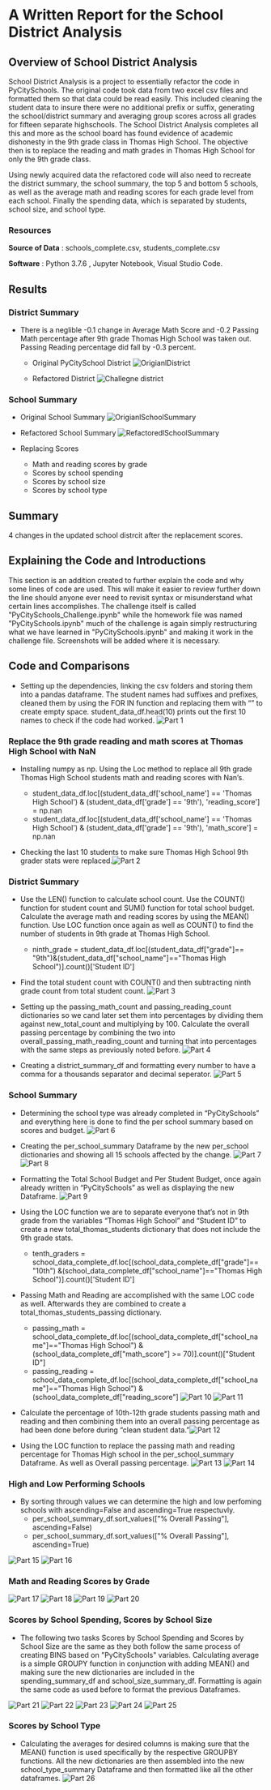 # A Written Report for the School District Analysis 

## Overview of School District Analysis
School District Analysis is a project to essentially refactor the code in PyCitySchools. The original code took data from two excel csv files and formatted them so that data could be read easily. This included cleaning the student data to insure there were no additional prefix or suffix, generating the school/district summary and averaging group scores across all grades for fifteen separate highschools. The School District Analysis completes all this and more as the school board has found evidence of academic dishonesty in the 9th grade class in Thomas High School. The objective then is to replace the reading and math grades in Thomas High School for only the 9th grade class. 

Using newly acquired data the refactored code will also need to recreate the district summary, the school summary, the top 5 and bottom 5 schools, as well as the average math and reading scores for each grade level from each school. Finally the spending data, which is separated by students, school size, and school type.  



### Resources
**Source of Data** : schools_complete.csv, students_complete.csv

**Software** : Python 3.7.6 , Jupyter Notebook, Visual Studio Code.

## Results
### District Summary
- There is a neglible -0.1 change in Average Math Score and -0.2 Passing Math percentage after 9th grade Thomas High School was taken out. Passing Reading percentage did fall by -0.3 percent. 
  - Original PyCitySchool District  ![OrigianlDistrict](https://user-images.githubusercontent.com/82983000/118382674-ac5ea280-b5c5-11eb-81a2-0bc2c84258fb.png)

  - Refactored District 
![Challegne district](https://user-images.githubusercontent.com/82983000/118382679-b2ed1a00-b5c5-11eb-9b53-b786248fe12e.png)


### School Summary

  - Original School Summary 
  ![OrigianlSchoolSummary](https://user-images.githubusercontent.com/82983000/118382783-c056d400-b5c6-11eb-9ecd-4669e5d73a3d.png)


  - Refactored School Summary 
   ![RefactoredlSchoolSummary](https://user-images.githubusercontent.com/82983000/118382787-c947a580-b5c6-11eb-87cc-07424ac02762.png)

- Replacing Scores

  - Math and reading scores by grade
  - Scores by school spending
  - Scores by school size
  - Scores by school type

  
## Summary
4 changes in the updated school distrcit after the replacement scores. 






## Explaining the Code and Introductions

This section is an addition created to further explain the code and why some lines of code are used. This will make it easier to review further down the line should anyone ever need to revisit syntax or misunderstand what certain lines accomplishes. The challenge itself is called "PyCitySchools_Challenge.ipynb" while the homework file was named "PyCitySchools.ipynb" much of the challenge is again simply restructuring what we have learned in "PyCitySchools.ipynb" and making it work in the challenge file. Screenshots will be added where it is necessary. 


 ## Code and Comparisons
 
- Setting up the dependencies, linking the csv folders and storing them into a pandas dataframe.
The student names had suffixes and prefixes, cleaned them by using the FOR IN function and replacing them with “” to create empty space. student_data_df.head(10) prints out the first 10 names to check if the code had worked. 
![Part 1](https://user-images.githubusercontent.com/82983000/118372427-86161400-b57f-11eb-82d6-88d380df5b6d.png)

### Replace the 9th grade reading and math scores at Thomas High School with NaN
- Installing numpy as np. Using the Loc method to replace all 9th grade Thomas High School students math and reading scores with Nan’s.
    - student_data_df.loc[(student_data_df['school_name'] == 'Thomas High School') & (student_data_df['grade'] == '9th'), 'reading_score'] = np.nan
    - student_data_df.loc[(student_data_df['school_name'] == 'Thomas High School') & (student_data_df['grade'] == '9th'), 'math_score'] = np.nan

- Checking the last 10 students to make sure Thomas High School 9th grader stats were replaced.![Part 2](https://user-images.githubusercontent.com/82983000/118372747-1a34ab00-b581-11eb-81e5-1a7eee62014a.png)


### District Summary
- Use the LEN() function to calculate school count. Use the COUNT() function for student count and SUM() function for total school budget. Calculate the average math and reading scores by using the MEAN() function.
Use LOC function once again as well as COUNT() to find the number of students in 9th grade at Thomas High School. 
  - ninth_grade = student_data_df.loc[(student_data_df["grade"]== "9th")&(student_data_df["school_name"]=="Thomas High School")].count()['Student ID']

- Find the total student count with COUNT() and then subtracting ninth grade count from total student count. ![Part 3](https://user-images.githubusercontent.com/82983000/118372971-3258fa00-b582-11eb-8c9d-1cd791dfd2b8.png)

- Setting up the passing_math_count and passing_reading_count dictionaries so we cand later set them into percentages by dividing them against new_total_count and multiplying by 100. Calculate the overall passing percentage by combining the two into overall_passing_math_reading_count and turning that into percentages with the same steps as previously noted before. ![Part 4](https://user-images.githubusercontent.com/82983000/118373098-e9ee0c00-b582-11eb-8fd1-7a20d7b970dd.png)

- Creating a district_summary_df and formatting every number to have a comma for a thousands separator and decimal seperator. ![Part 5](https://user-images.githubusercontent.com/82983000/118373135-40f3e100-b583-11eb-90e2-ab30454eeec7.png)
### School Summary
  
- Determining the school type was already completed in “PyCitySchools” and everything here is done to find the per school summary based on scores and budget. ![Part 6](https://user-images.githubusercontent.com/82983000/118373287-0e96b380-b584-11eb-9709-29e4c385251f.png)
- Creating the per_school_summary Dataframe by the new per_school dictionaries and showing all 15 schools affected by the change. ![Part 7](https://user-images.githubusercontent.com/82983000/118373365-6df4c380-b584-11eb-95ac-cad40f77a0ba.png) ![Part 8](https://user-images.githubusercontent.com/82983000/118373387-882ea180-b584-11eb-87cc-a1d4123e91ee.png)

- Formatting the Total School Budget and Per Student Budget, once again already written in “PyCitySchools” as well as displaying the new Dataframe. ![Part 9](https://user-images.githubusercontent.com/82983000/118373462-e8bdde80-b584-11eb-85fa-b974a785731b.png)

- Using the LOC function we are to separate everyone that’s not in 9th grade from the variables “Thomas High School” and “Student ID” to create a new total_thomas_students dictionary that does not include the 9th grade stats. 
  - tenth_graders = school_data_complete_df.loc[(school_data_complete_df["grade"]== "10th")
                                                     &(school_data_complete_df["school_name"]=="Thomas High School")].count()['Student ID']
- Passing Math and Reading are accomplished with the same LOC code as well. Afterwards they are combined to create a total_thomas_students_passing dictionary. 

  - passing_math = school_data_complete_df.loc[(school_data_complete_df["school_name"]=="Thomas High School") & (school_data_complete_df["math_score"] >= 70)].count()["Student ID"]
  - passing_reading = school_data_complete_df.loc[(school_data_complete_df["school_name"]=="Thomas High School") & (school_data_complete_df["reading_score"]
 ![Part 10](https://user-images.githubusercontent.com/82983000/118373606-d7290680-b585-11eb-9568-2767937a7726.png)
![Part 11](https://user-images.githubusercontent.com/82983000/118373652-06d80e80-b586-11eb-97c6-af60731ca26e.png)
- Calculate the percentage of 10th-12th grade students passing math and reading and then combining them into an overall passing percentage as had been done before during “clean student data.”![Part 12](https://user-images.githubusercontent.com/82983000/118373776-836aed00-b586-11eb-888c-eb25e8877580.png)

- Using the LOC function to replace the passing math and reading percentage for Thomas High school in the per_school_summary Dataframe. As well as Overall passing percentage. ![Part 13](https://user-images.githubusercontent.com/82983000/118373873-02602580-b587-11eb-9671-af445ddaaeee.png)
![Part 14](https://user-images.githubusercontent.com/82983000/118373887-186de600-b587-11eb-88f5-8ba512788428.png)
### High and Low Performing Schools

-  By sorting through values we can determine the high and low perfoming schools with ascending=False and ascending=True respectuvly.
    - per_school_summary_df.sort_values(["% Overall Passing"], ascending=False)
    - per_school_summary_df.sort_values(["% Overall Passing"], ascending=True)

![Part 15](https://user-images.githubusercontent.com/82983000/118374024-d5f8d900-b587-11eb-884c-066eb5f3aa92.png)
![Part 16](https://user-images.githubusercontent.com/82983000/118374025-d7c29c80-b587-11eb-957f-3da06195e36e.png)


### Math and Reading Scores by Grade
![Part 17](https://user-images.githubusercontent.com/82983000/118376697-9934de00-b597-11eb-8729-8ad36e465a43.png)
![Part 18](https://user-images.githubusercontent.com/82983000/118376713-b49fe900-b597-11eb-8f0d-94dde3d4ce2b.png)
![Part 19](https://user-images.githubusercontent.com/82983000/118376731-d26d4e00-b597-11eb-96f5-6d3ee1f3d8f1.png)
![Part 20](https://user-images.githubusercontent.com/82983000/118376762-eadd6880-b597-11eb-8651-9ec79b3a12e5.png)

### Scores by School Spending, Scores by School Size
- The following two tasks Scores by School Spending and Scores by School Size are the same as they both follow the same process of creating BINS based on "PyCitySchools" variables. Calculating average is a simple GROUPY function in conjunction with adding MEAN() and making sure the new dictionaries are included in the spending_summary_df and school_size_summary_df. Formatting is again the same code as used before to format the previous Dataframes. 

![Part 21](https://user-images.githubusercontent.com/82983000/118376977-2d537500-b599-11eb-916f-a052c36f72e5.png)
![Part 22](https://user-images.githubusercontent.com/82983000/118376979-32182900-b599-11eb-9aad-0aa91700af9f.png)
![Part 23](https://user-images.githubusercontent.com/82983000/118376983-393f3700-b599-11eb-9c3c-825a6abcb206.png)
![Part 24](https://user-images.githubusercontent.com/82983000/118376985-3ba19100-b599-11eb-99cb-b1878a924c26.png)
![Part 25](https://user-images.githubusercontent.com/82983000/118376986-3f351800-b599-11eb-9418-b3f37968f429.png)


### Scores by School Type
- Calculating the averages for desired columns is making sure that the MEAN() function is used specifically by the respective GROUPBY functions. All the new dictionaries are then assembled into the new school_type_summary Dataframe and then formatted like all the other dataframes. ![Part 26](https://user-images.githubusercontent.com/82983000/118377106-d4381100-b599-11eb-92b1-cb3ab195cebc.png)




